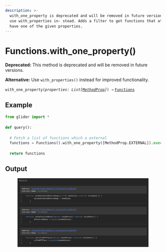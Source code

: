 ```yaml
---
description: >-
  with_one_property is deprecated and will be removed in future versions. Please
  use with_properties in- stead. Adds a filter to get functions that at least
  have one of the given properties.
---
```


# Functions.with\_one\_property()

**Deprecated:** This method is deprecated and will be removed in future versions.

**Alternative:** Use `with_properties()` instead for improved functionality.

`with_one_property(`_`properties: List[`_[_`MethodProp`_](../methodprop/)_`]`_`) →` [`Functions`](./)

## Example

```python
from glider import *

def query():
  
  # Fetch a list of functions which a external
  functions = Functions().with_one_property([MethodProp.EXTERNAL]).exec(3, 100)

  return functions
```

## Output

<figure><img src="../../../.gitbook/assets/image (11) (1) (1).png" alt=""><figcaption></figcaption></figure>
